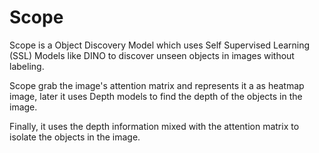 # Scope

Scope is a Object Discovery Model which uses Self Supervised Learning (SSL) Models like DINO to discover unseen objects in images without labeling.

Scope grab the image's attention matrix and represents it a as heatmap image, later it uses Depth models to find the depth of the objects in the image.

Finally, it uses the depth information mixed with the attention matrix to isolate the objects in the image.
